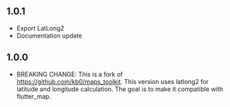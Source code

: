 ## 1.0.1

  - Export LatLong2
  - Documentation update

## 1.0.0

* BREAKING CHANGE: This is a fork of https://github.com/kb0/maps_toolkit. This version uses latlong2 for latitude and longitude calculation. The goal is to make it compatible with flutter_map.
